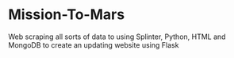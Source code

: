 # Mission-To-Mars
Web scraping all sorts of data to using Splinter, Python, HTML and MongoDB to create an updating website using Flask
